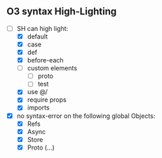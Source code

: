 ## O3 syntax High-Lighting
- [ ] SH can high light:
    - [x] default
    - [x] case
    - [x] def
    - [x] before-each
    - [ ] custom elements
        - [ ] proto
        - [ ] test
    - [x] use @/
    - [x] require props
    - [x] imports
- [x] no syntax-error on the following global Objects:
    - [x] Refs
    - [x] Async
    - [x] Store
    - [x] Proto (...)
